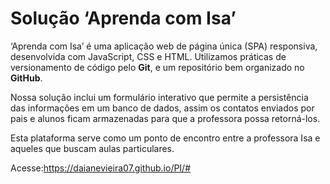 # Solução ‘Aprenda com Isa’

‘Aprenda com Isa’ é uma aplicação web de página única (SPA) responsiva, desenvolvida com JavaScript, CSS e HTML. 
Utilizamos práticas de versionamento de código pelo **Git**, e um repositório bem organizado no **GitHub**.

Nossa solução inclui um formulário interativo que permite a persistência das informações em um banco de dados, assim os contatos enviados por pais e alunos ficam armazenadas para que a professora possa retorná-los.

Esta plataforma serve como um ponto de encontro entre a professora Isa e aqueles que buscam aulas particulares.

Acesse:https://daianevieira07.github.io/PI/#
